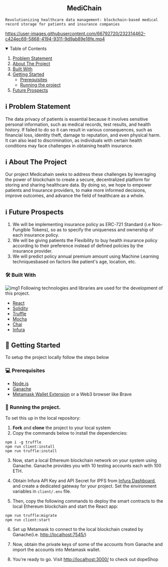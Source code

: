 <p align="center">
  <!-- <a href="https://github.com/Karan9034/gfg-enigma/">
    <img src="https://dyltqmyl993wv.cloudfront.net/assets/stacks/node-exporter/img/node-exporter-stack-110x117.png">
  </a> -->

  <h2 align="center">MediChain</h2>

  <p align="center">






    Revolutionizing healthcare data management: blockchain-based medical record storage for patients and insurance companies
  
  https://user-images.githubusercontent.com/66792720/232314462-c424ec69-5868-4194-9311-9d9ab89e18fe.mp4
  </p>

</p>


<!-- TABLE OF CONTENTS -->
<details open="open">
  <summary>Table of Contents</summary>
  <ol>
  <li>
      <a href="#getting-started">Problem Statement</a>
  </li>
    <li>
      <a href="#about-the-project">About The Project</a>
      <ul>
      </ul>
        <li><a href="#built-with">Built With</a></li>
    </li>
    <li>
      <a href="#getting-started">Getting Started</a>
      <ul>
        <li><a href="#prerequisites">Prerequisites</a></li>
        <li><a href="#running-the-project">Running the project</a></li>
      </ul>
    </li>
     <li>
      <a href="#Future Prospective">Future Prospects</a>
     </li>
    <!-- <li><a href="#relevant-screenshots">Relevant Screenshots</a></li> -->
  </ol>
</details>

## ℹ️ Problem Statement

The data privacy of patients is essential because it involves sensitive personal information, such as medical records, test results, and health history. If failed to do so it can result in various consequences, such as financial loss, identity theft, damage to reputation, and even physical harm. It can also lead to discrimination, as individuals with certain health conditions may face challenges in obtaining health insurance.


## ℹ️ About The Project

Our project Medicahain seeks to address these challenges by leveraging the power of blockchain to create a secure, decentralized platform for storing and sharing healthcare data. By doing so, we hope to empower patients and Insurance providers, to make more informed decisions, improve outcomes, and advance the field of healthcare as a whole.

## ℹ️ Future Prospects
1. We will be implementing insurance policy as ERC-721 Standard (i.e Non-Fungible Tokens), so as to specify the uniqueness and ownership of each insurance policy.
2. We will be giving patients the Flexibility to buy health insurance policy according to their preference instead of defined policies by the insurance provider.
3. We will predict policy annual premium amount using Machine Learning techniquesbased on factors like patient's age, location, etc.


### 🛠️ Built With

![img1](https://user-images.githubusercontent.com/66792720/232314435-eaf54582-deb5-4970-ab55-2d9bf8976020.jpeg)
Following technologies and libraries are used for the development of this project.

- [React](https://reactjs.org/)
- [Solidity](https://soliditylang.org/)
- [Truffle](https://trufflesuite.com/)
- [Mocha](https://mochajs.org/)
- [Chai](https://chaijs.com/)
- [Infura](https://infura.io/)

<!-- GETTING STARTED -->

## 📌 Getting Started

To setup the project locally follow the steps below

### 💻 Prerequisites

- [Node.js](https://nodejs.org/en/download/)
- [Ganache](https://trufflesuite.com/ganache/)
- [Metamask Wallet Extension](https://docs.docker.com/compose/install/) or a Web3 browser like Brave

### 🤖 Running the project.

To set this up in the local repository:

1. **Fork** and **clone** the project to your local system
2. Copy the commands below to install the dependencies:

```
npm i -g truffle
npm run client:install
npm run truffle:install
```

3. Now, start a local Ethereum blockchain network on your system using Ganache. Ganache provides you with 10 testing accounts each with 100 ETH. 

4. Obtain Infura API Key and API Secret for IPFS from [Infura Dashboard](https://infura.io/), and create a dedicated gateway for your project. Set the environment variables in `client/.env` file.

5. Then, copy the following commands to deploy the smart contracts to the local Ethereum blockchain and start the React app:

```
npm run truffle:migrate
npm run client:start
```

6. Set up Metamask to connect to the local blockchain created by Ganache(i.e. [http://localhost:7545/](http://localhost:7545/))

7. Now, obtain the private keys of some of the accounts from Ganache and import the accounts into Metamask wallet.

8. You're ready to go. Visit [http://localhost:3000/](http://localhost:3000/) to check out dopeShop




<!-- ### 📉 Relevant Screenshots:
1. _Prometheus up & running_
   <img src="images/prom.png" alt="Prometheus Config" />

2. _Adding Metrics In Grafana_
   <img src="images/grafana-edit.png" alt="Adding Metrics In Grafana" /> -->



















<!-- 
# React Truffle Box

This box comes with everything you need to start using Truffle to write, compile, test, and deploy smart contracts, and interact with them from a React app.

## Installation

First ensure you are in an empty directory.

Run the `unbox` command using 1 of 2 ways.

```sh
# Install Truffle globally and run `truffle unbox`
$ npm install -g truffle
$ truffle unbox react
```

```sh
# Alternatively, run `truffle unbox` via npx
$ npx truffle unbox react
```

Start the react dev server.

```sh
$ cd client
$ npm start
  Starting the development server...
```

From there, follow the instructions on the hosted React app. It will walk you through using Truffle and Ganache to deploy the `SimpleStorage` contract, making calls to it, and sending transactions to change the contract's state.

## FAQ

- __How do I use this with Ganache (or any other network)?__

  The Truffle project is set to deploy to Ganache by default. If you'd like to change this, it's as easy as modifying the Truffle config file! Check out [our documentation on adding network configurations](https://trufflesuite.com/docs/truffle/reference/configuration/#networks). From there, you can run `truffle migrate` pointed to another network, restart the React dev server, and see the change take place.

- __Where can I find more resources?__

  This Box is a sweet combo of [Truffle](https://trufflesuite.com) and [Create React App](https://create-react-app.dev). Either one would be a great place to start! -->
